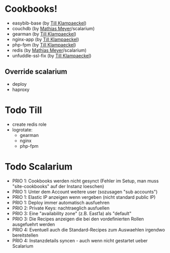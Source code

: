 # Cookbooks!

 * easybib-base (by [Till Klampaeckel][till])
 * couchdb (by [Mathias Meyer][meyer]/scalarium)
 * gearman (by [Till Klampaeckel][till])
 * nginx-app (by [Till Klampaeckel][till])
 * php-fpm (by [Till Klampaeckel][till])
 * redis (by [Mathias Meyer][meyer]/scalarium)
 * unfuddle-ssl-fix (by [Till Klampaeckel][till])

## Override scalarium

 * deploy
 * haproxy

[meyer]: http://www.paperplanes.de/
[till]: http://till.klampaeckel.de/blog/

# Todo Till

 * create redis role
 * logrotate:
   * gearman
   * nginx
   * php-fpm

# Todo Scalarium

 * PRIO 1: Cookbooks werden nicht gesynct (Fehler im Setup, man muss "site-cookbooks" auf der Instanz loeschen)
 * PRIO 1: Unter dem Account weitere user (sozusagen "sub accounts")
 * PRIO 1: Elastic IP anzeigen wenn vergeben (nicht standard public IP)
 * PRIO 1: Deploy immer automatisch ausfuehren
 * PRIO 2: Private Keys: nachtraeglich ausfuellen
 * PRIO 3: Eine "availability zone" (z.B. East1a) als "default"
 * PRIO 3: Die Recipes anzeigen die bei den vordefinierten Rollen ausgefuehrt werden
 * PRIO 4: Eventuell auch die Standard-Recipes zum Auswaehlen irgendwo bereitstellen
 * PRIO 4: Instanzdetails syncen - auch wenn nicht gestartet ueber Scalarium